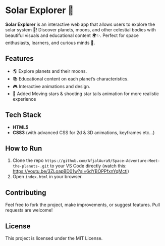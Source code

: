 # Solar Explorer 🌌

**Solar Explorer** is an interactive web app that allows users to explore the solar system 🚀! Discover planets, moons, and other celestial bodies with beautiful visuals and educational content 🌍✨. Perfect for space enthusiasts, learners, and curious minds 🌟.

## Features
- 🌎 Explore planets and their moons.
- 📚 Educational content on each planet’s characteristics.
- 🎮 Interactive animations and design.
- 💫 Added Moving stars & shooting star tails animation for more realistic experience

## Tech Stack
- **HTML5**
- **CSS3** (with advanced CSS for 2d & 3D animations, keyframes etc...)

## How to Run
1. Clone the repo `https://github.com/AfjalAura9/Space-Adventure-Meet-the-planets-.git` to your VS Code directly (watch this: https://youtu.be/3ZLoapBD01w?si=6dYBOPPfxnYqMcti)
2. Open `index.html` in your browser.

## Contributing
Feel free to fork the project, make improvements, or suggest features. Pull requests are welcome!

## License
This project is licensed under the MIT License.

